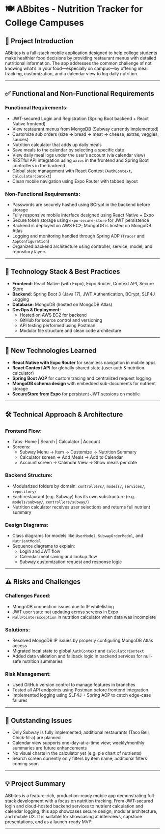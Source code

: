 # 🍽️ ABbites - Nutrition Tracker for College Campuses

## 📌 Project Introduction

ABbites is a full-stack mobile application designed to help college students make healthier food decisions by providing restaurant menus with detailed nutritional information. The app addresses the common challenge of not knowing what’s in your food—especially on campus—by offering meal tracking, customization, and a calendar view to log daily nutrition.

---

## ✅ Functional and Non-Functional Requirements

### Functional Requirements:
- JWT-secured Login and Registration (Spring Boot backend + React Native frontend)
- View restaurant menus from MongoDB (Subway currently implemented)
- Customize sub orders (size → bread → meat → cheese, extras, veggies, sauces)
- Nutrition calculator that adds up daily meals
- Save meals to the calendar by selecting a specific date
- View daily meal logs under the user’s account (via calendar view)
- RESTful API integration using `axios` in the frontend and Spring Boot controllers in the backend
- Global state management with React Context (`AuthContext`, `CalculatorContext`)
- Clean mobile navigation using Expo Router with tabbed layout

### Non-Functional Requirements:
- Passwords are securely hashed using BCrypt in the backend before storage
- Fully responsive mobile interface designed using React Native + Expo
- Secure token storage using `expo-secure-store` for JWT persistence
- Backend is deployed on AWS EC2; MongoDB is hosted on MongoDB Atlas
- Logging and monitoring handled through Spring AOP (`Tracer` and `AopConfiguration`)
- Organized backend architecture using controller, service, model, and repository layers

---

## 🧠 Technology Stack & Best Practices

- **Frontend:** React Native (with Expo), Expo Router, Context API, Secure Store
- **Backend:** Spring Boot 3 (Java 17), JWT Authentication, BCrypt, SLF4J Logging
- **Database:** MongoDB (hosted on MongoDB Atlas)
- **DevOps & Deployment:**
  - Hosted on AWS EC2 for backend
  - GitHub for source control and versioning
  - API testing performed using Postman
  - Modular file structure and clean code architecture

---

## 🚀 New Technologies Learned

- **React Native with Expo Router** for seamless navigation in mobile apps
- **React Context API** for globally shared state (user auth & nutrition calculator)
- **Spring Boot AOP** for custom tracing and centralized request logging
- **MongoDB schema design** with embedded sub-documents for nutrient storage
- **SecureStore from Expo** for persistent JWT sessions on mobile

---

## 🛠️ Technical Approach & Architecture

### Frontend Flow:
- Tabs: Home | Search | Calculator | Account
- Screens: 
  - Subway Menu → Item → Customize → Nutrition Summary
  - Calculator screen → Add Meals → Add to Calendar
  - Account screen → Calendar View → Show meals per date

### Backend Structure:
- Modularized folders by domain: `controllers/`, `models/`, `services/`, `repository/`
- Each restaurant (e.g. Subway) has its own substructure (e.g. `models/subway/`, `controllers/subway/`)
- Nutrition calculator receives user selections and returns full nutrient summary

### Design Diagrams:
- Class diagrams for models like `UserModel`, `SubwayOrderModel`, and `NutrientModel`
- Sequence diagrams to explain:
  - Login and JWT flow
  - Calendar meal saving and lookup flow
  - Subway customization request and response logic

---

## ⚠️ Risks and Challenges

### Challenges Faced:
- MongoDB connection issues due to IP whitelisting
- JWT user state not updating across screens in Expo
- `NullPointerException` in nutrition calculator when data was incomplete

### Solutions:
- Resolved MongoDB IP issues by properly configuring MongoDB Atlas access
- Migrated local state to global `AuthContext` and `CalculatorContext`
- Added data validation and fallback logic in backend services for null-safe nutrition summaries

### Risk Management:
- Used GitHub version control to manage features in branches
- Tested all API endpoints using Postman before frontend integration
- Implemented logging using SLF4J + Spring AOP to catch edge-case failures

---

## 🧩 Outstanding Issues

- Only Subway is fully implemented; additional restaurants (Taco Bell, Chick-fil-a) are planned
- Calendar view supports one-day-at-a-time view; weekly/monthly summaries are future enhancements
- No visual charts in the calculator yet (e.g. pie chart of nutrients)
- Search screen currently only filters by item name; additional filters coming soon

---

## 💡 Project Summary

ABbites is a feature-rich, production-ready mobile app demonstrating full-stack development with a focus on nutrition tracking. From JWT-secured login and cloud-hosted backend services to nutrient calculation and calendar logging, this app showcases secure design, modular architecture, and mobile UX. It is suitable for showcasing at interviews, capstone presentations, and as a launch-ready MVP.

---

